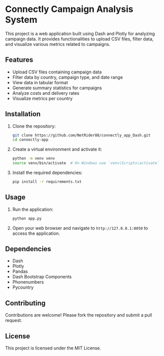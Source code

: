 # Connectly Campaign Analysis System

This project is a web application built using Dash and Plotly for analyzing campaign data. It provides functionalities to upload CSV files, filter data, and visualize various metrics related to campaigns.

## Features

- Upload CSV files containing campaign data
- Filter data by country, campaign type, and date range
- View data in tabular format
- Generate summary statistics for campaigns
- Analyze costs and delivery rates
- Visualize metrics per country

## Installation

1. Clone the repository:
    ```sh
    git clone https://github.com/NetRider88/connectly_app_Dash.git
    cd connectly-app
    ```

2. Create a virtual environment and activate it:
    ```sh
    python -m venv venv
    source venv/bin/activate  # On Windows use `venv\Scripts\activate`
    ```

3. Install the required dependencies:
    ```sh
    pip install -r requirements.txt
    ```

## Usage

1. Run the application:
    ```sh
    python app.py
    ```

2. Open your web browser and navigate to `http://127.0.0.1:8050` to access the application.

## Dependencies

- Dash
- Plotly
- Pandas
- Dash Bootstrap Components
- Phonenumbers
- Pycountry

## Contributing

Contributions are welcome! Please fork the repository and submit a pull request.

## License

This project is licensed under the MIT License.
